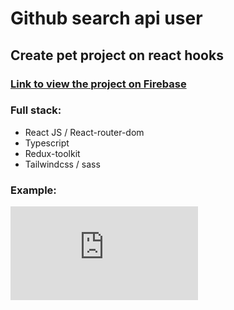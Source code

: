 # Github search api user

## Create pet project on react hooks

### <a href="https://github-search-user-repo.web.app/">Link to view the project on Firebase</a>

### Full stack:

- React JS / React-router-dom
- Typescript
- Redux-toolkit
- Tailwindcss / sass

### Example:</br>
![Илюстрация картинкии](https://files.fm/thumb_show.php?i=eb5wvmj6h)
